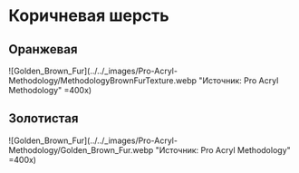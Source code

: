 # Коричневая шерсть

## Оранжевая

![Golden_Brown_Fur](../../_images/Pro-Acryl-Methodology/MethodologyBrownFurTexture.webp "Источник: Pro Acryl Methodology" =400x)

## Золотистая

![Golden_Brown_Fur](../../_images/Pro-Acryl-Methodology/Golden_Brown_Fur.webp "Источник: Pro Acryl Methodology" =400x)